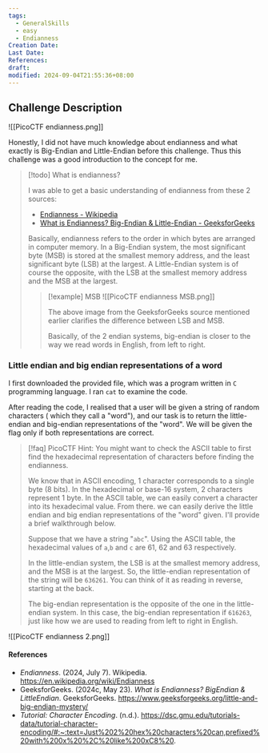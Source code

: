 ```yaml
---
tags:
  - GeneralSkills
  - easy
  - Endianness
Creation Date: 
Last Date: 
References: 
draft: 
modified: 2024-09-04T21:55:36+08:00
---
```

## Challenge Description
![[PicoCTF endianness.png]]

Honestly, I did not have much knowledge about endianness and what exactly is Big-Endian and Little-Endian before this challenge. Thus this challenge was a good introduction to the concept for me. 

>[!todo] What is endianness? 
>
>I was able to get a basic understanding of endianness from these 2 sources:
>
>- [Endianness - Wikipedia](https://en.wikipedia.org/wiki/Endianness)
>- [What is Endianness? Big-Endian & Little-Endian -  GeeksforGeeks](https://www.geeksforgeeks.org/little-and-big-endian-mystery/)
>  
>  Basically, endianness refers to the order in which bytes are arranged in computer memory. 
>  In a Big-Endian system, the most significant byte (MSB) is stored at the smallest memory address, and the least significant byte (LSB) at the largest. A Little-Endian system is of course the opposite, with the LSB at the smallest memory address and the MSB at the largest. 
>  
>  >[!example] MSB
>  >![[PicoCTF endianness MSB.png]]
>  >
>  >The above image from the GeeksforGeeks source mentioned earlier clarifies the difference between LSB and MSB. 
>  >
>  >Basically, of the 2 endian systems, big-endian is closer to the way we read words in English, from left to right.

### Little endian and big endian representations of a word

I first downloaded the provided file, which was a program written in `C` programming language. I ran `cat` to examine the code. 

After reading the code, I realised that a user will be given a string of random characters ( which they call a "word"), and our task is to return the little-endian and big-endian representations of the "word". We will be given the flag only if both representations are correct.

>[!faq] PicoCTF Hint: You might want to check the ASCII table to first find the hexadecimal representation of characters before finding the endianness.
>
>We know that in ASCII encoding, 1 character corresponds to a single byte (8 bits). In the hexadecimal or base-16 system, 2 characters represent 1 byte. In the ASCII table, we can easily convert a character into its hexadecimal value. From there. we can easily derive the little endian and big endian representations of the "word" given. I'll provide a brief walkthrough below.
>
>Suppose that we have a string "`abc`". Using the ASCII table, the hexadecimal values of `a`,`b` and `c` are 61, 62 and 63 respectively. 
>
>In the little-endian system, the LSB is at the smallest memory address, and the MSB is at the largest. So, the little-endian representation of the string will be `636261`. You can think of it as reading in reverse, starting at the back.
>
>The big-endian representation is the opposite of the one in the little-endian system. In this case, the big-endian representation if `616263`, just like how we are used to reading from left to right in English.


![[PicoCTF endianness 2.png]]

#### References 
- _Endianness_. (2024, July 7). Wikipedia. https://en.wikipedia.org/wiki/Endianness
- GeeksforGeeks. (2024c, May 23). _What is Endianness? BigEndian & LittleEndian_. GeeksforGeeks. https://www.geeksforgeeks.org/little-and-big-endian-mystery/
- _Tutorial: Character Encoding_. (n.d.). https://dsc.gmu.edu/tutorials-data/tutorial-character-encoding/#:~:text=Just%202%20hex%20characters%20can,prefixed%20with%200x%20%2C%20like%200xC8%20.